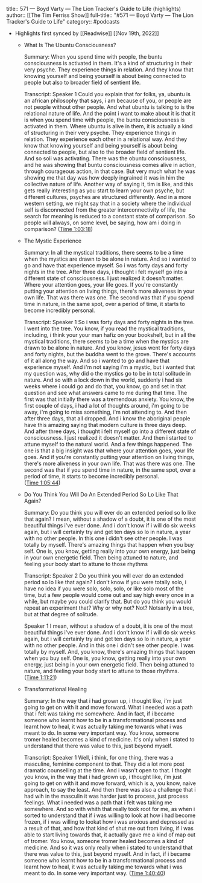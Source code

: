 title:: 571 —  Boyd Varty — The Lion Tracker's Guide to Life (highlights)
author:: [[The Tim Ferriss Show]]
full-title:: "\#571 —  Boyd Varty — The Lion Tracker's Guide to Life"
category:: #podcasts

- Highlights first synced by [[Readwise]] [[Nov 19th, 2022]]
	- What Is The Ubuntu Consciousness?
	  
	  Summary:
	  When you spend time with people, the buntu consciousness is activated in them. It's a kind of structuring in their very psyche. They experience things in relation. And they know that knowing yourself and being yourself is about being connected to people but also to broader field of sentient life.
	  
	  Transcript:
	  Speaker 1
	  Could you explain that for folks, ya, ubuntu is an african philosophy that says, i am because of you, or people are not people without other people. And what ubuntu is talking to is the relational nature of life. And the point i want to make about it is that it is when you spend time with people, the buntu consciousness is activated in them. Where ubuntu is alive in them, it is actually a kind of structuring in their very psyche. They experience things in relation. They experience each other in a relational way. And they know that knowing yourself and being yourself is about being connected to people, but also to the broader field of sentient life. And so soli was activating. There was the obuntu consciousness, and he was showing that buntu consciousness comes alive in action, through courageous action, in that case. But very much what he was showing me that day was how deeply ingrained it was in him the collective nature of life. Another way of saying it, tim is like, and this gets really interesting as you start to learn your own psyche, but different cultures, psyches are structured differently. And in a more western setting, we might say that in a society where the individual self is disconnected from the greater interconnectivity of life, the search for meaning is reduced to a constant state of comparison. So people will always, on some level, be saying, how am i doing in comparison? ([Time 1:03:18](https://share.snipd.com/snip/5fc27eb8-564d-4bd6-9a23-9d2478ce1c6f))
	- The Mystic Experience
	  
	  Summary:
	  In all the mystical traditions, there seems to be a time when the mystics are drawn to be alone in nature. And so i wanted to go and have that experience myself. So i was forty days and forty nights in the tree. After three days, i thought i felt myself go into a different state of consciousness. I just realized it doesn't matter. Where your attention goes, your life goes. If you're constantly putting your attention on living things, there's more aliveness in your own life. That was there was one. The second was that if you spend time in nature, in the same spot, over a period of time, it starts to become incredibly personal.
	  
	  Transcript:
	  Speaker 1
	  So i was forty days and forty nights in the tree. I went into the tree. You know, if you read the mystical traditions, including, i think your your man hafiz on your bookshelf, but in all the mystical traditions, there seems to be a time when the mystics are drawn to be alone in nature. And you know, jesus went for forty days and forty nights, but the buddha went to the grove. There's accounts of it all along the way. And so i wanted to go and have that experience myself. And i'm not saying i'm a mystic, but i wanted that my question was, why did o the mystics go to be in total solitude in nature. And so with a lock down in the world, suddenly i had six weeks where i could go and do that, you know, go and set in that question and see what answers came to me during that time. The first was that initially there was a tremendous anxiety. You know, the first couple of days, i had a lot of thoughts around, i'm going to be away, i'm going to miss something, i'm not attending to. And then after three days, that all dropped. And i know the aboriginal people have this amazing saying that modern culture is three days deep. And after three days, i thought i felt myself go into a different state of consciousness. I just realized it doesn't matter. And then i started to attune myself to the natural world. And a few things happened. The one is that a big insight was that where your attention goes, your life goes. And if you're constantly putting your attention on living things, there's more aliveness in your own life. That was there was one. The second was that if you spend time in nature, in the same spot, over a period of time, it starts to become incredibly personal. ([Time 1:05:44](https://share.snipd.com/snip/c6d1f2ac-5ab6-406b-b1b5-3ae003ea5a7c))
	- Do You Think You Will Do An Extended Period So Lo Like That Again?
	  
	  Summary:
	  Do you think you will ever do an extended period so lo like that again? I mean, without a shadow of a doubt, it is one of the most beautiful things i've ever done. And i don't know if i will do six weeks again, but i will certainly try and get ten days so lo in nature, a year with no other people. In this one i didn't see other people. I was totally by myself. There's amazing things that happen when you buy self. One is, you know, getting really into your own energy, just being in your own energetic field. Then being attuned to nature, and feeling your body start to attune to those rhythms
	  
	  Transcript:
	  Speaker 2
	  Do you think you will ever do an extended period so lo like that again? I don't know if you were totally solo, i have no idea if you were solo, solo, solo, or like solo most of the time, but a few people would come out and say high every once in a while, but maybe you could clarify that. But do you think you would repeat an experiment that? Why or why not? Not? Notsarily in a tree, but at that degree of solitude.
	  
	  Speaker 1
	  I mean, without a shadow of a doubt, it is one of the most beautiful things i've ever done. And i don't know if i will do six weeks again, but i will certainly try and get ten days so lo in nature, a year with no other people. And in this one i didn't see other people. I was totally by myself. And, you know, there's amazing things that happen when you buy self. One is, you know, getting really into your own energy, just being in your own energetic field. Then being attuned to nature, and feeling your body start to attune to those rhythms. ([Time 1:11:21](https://share.snipd.com/snip/5fcb7b54-a489-4c63-9ea2-f85de7a99819))
	- Transformational Healing
	  
	  Summary:
	  In the way that i had grown up, i thought like, i'm just going to get on with it and move forward. What i needed was a path that i felt was taking me somewhere. And in fact, if i became someone who learnt how to be in a transformational process and learnt how to heal, it was actually taking me towards what i was meant to do. In some very important way. You know, someone tromer healed becomes a kind of medicine. It's only when i stated to understand that there was value to this, just beyond myself.
	  
	  Transcript:
	  Speaker 1
	  Well, i think, for one thing, there was a masculine, feminine component to that. They did a lot more post dramatic counselling at the time. And i wasn't open to that. I thoght you know, in the way that i had grown up, i thought like, i'm just going to get on with it and move forward, which is a, you know, naive approach, to say the least. And then there was also a challenge that i had wih in the masculin it was harder just to process, just process feelings. What i needed was a path that i felt was taking me somewhere. And so with whith that really took root for me, as when i sorted to understand that if i was willing to look at how i had become frozen, if i was willing to lookat how i was anxious and depressed as a result of that, and how that kind of shut me out from living, if i was able to start living towards that, it actually gave me a kind of map out of tromer. You know, someone tromer healed becomes a kind of medicine. And so it was only really when i stated to understand that there was value to this, just beyond myself. And in fact, if i became someone who learnt how to be in a transformational process and learnt how to heal, it was actually taking me towards what i was meant to do. In some very important way. ([Time 1:40:40](https://share.snipd.com/snip/bc644d95-2412-469a-a652-fbaaf9a463c8))